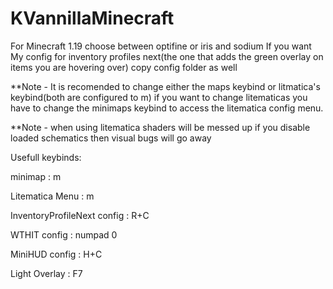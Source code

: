 # KVannillaMinecraft
For Minecraft 1.19 choose between optifine or iris and sodium
If you want My config for inventory profiles next(the one that adds the green overlay on items you are hovering over) copy config folder as well

**Note - It is recomended to change either the maps keybind or litmatica's keybind(both are configured to m) if you want to change litematicas you have to change the minimaps keybind to access the litematica config menu.

**Note - when using litematica shaders will be messed up if you disable loaded schematics then visual bugs will go away

Usefull keybinds:

minimap : m

Litematica Menu : m

InventoryProfileNext config : R+C

WTHIT config : numpad 0

MiniHUD config : H+C

Light Overlay : F7

